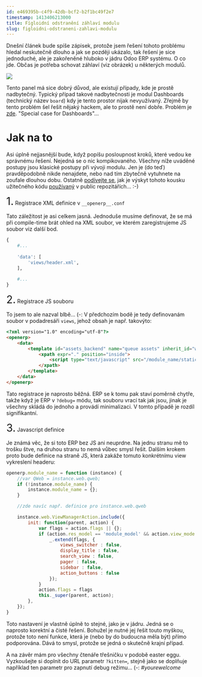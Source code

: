 ```yaml
---
id: e469395b-c4f9-42db-bcf2-b2f1bc49f2e7
timestamp: 1413406213000
title: Fígloidní odstranění záhlaví modulu
slug: figloidni-odstraneni-zahlavi-modulu
---
```

Dnešní článek bude spíše zápisek, protože jsem řešení tohoto problému hledal neskutečně dlouho a jak se později ukázalo, tak řešení je sice jednoduché, ale je zakořeněné hluboko v jádru Odoo ERP systému. O co jde. Občas je potřeba schovat záhlaví (viz obrázek) u některých modulů.

![](https://zlmlcz-media.s3-eu-west-1.amazonaws.com/ddfc321c-2190-4cf6-98a9-89852713e626/vystrizek.png)

Tento panel má sice dobrý důvod, ale existují případy, kde je prostě nadbytečný. Typický případ takové nadbytečnosti je modul Dashboards (technický název `board`) kdy je tento prostor nijak nevyužívaný. Zřejmě by tento problém šel řešit nějaký hackem, ale to prostě není dobře. Problém je [zde](https://github.com/odoo/odoo/blob/8.0/addons/web/static/src/js/views.js#L905). "Special case for Dashboards"...

# Jak na to

Asi úplně nejjasnější bude, když popíšu posloupnost kroků, které vedou ke správnému řešení. Nejedná se o nic kompikovaného. Všechny níže uváděné postupy jsou klasické postupy při vývoji modulu. Jen je (do teď) pravděpodobně nikde nenajdete, nebo nad tím zbytečně vytuhnete na zoufale dlouhou dobu. Ostatně [podívejte se](https://searchcode.com/?q=views_switcher%20lang:Javascript), jak je výskyt tohoto kousku užitečného kódu [používaný](https://github.com/odoo/odoo/search?l=javascript&q=views_switcher&type=Code&utf8=%E2%9C%93) v public repozitářích... :-)

<span style="font-size:2em">1.</span> Registrace XML definice v `__openerp__.conf`

Tato záležitost je asi celkem jasná. Jednoduše musíme definovat, že se má při compile-time brát ohled na XML soubor, ve kterém zaregistrujeme JS soubor viz další bod.

```python
{
    #...
    
    'data': [
        'views/header.xml',
    ],
    
    #...
}
```

<span style="font-size:2em">2.</span> Registrace JS souboru

To jsem to ale nazval blbě... (-: V předchozím bodě je tedy definovanám soubor v podadresáři `views`, jehož obsah je např. takovýto:

```html
<?xml version="1.0" encoding="utf-8"?>
<openerp>
    <data>
        <template id="assets_backend" name="queue assets" inherit_id="web.assets_backend">
            <xpath expr="." position="inside">
                <script type="text/javascript" src="/module_name/static/src/js/header.js"/>
            </xpath>
        </template>
    </data>
</openerp>
```

Tato registrace je naprosto běžná. ERP se k tomu pak staví poměrně chytře, takže když je ERP v `?debug=` módu, tak souboru vrací tak jak jsou, jinak je všechny skládá do jednoho a provádí minimalizaci. V tomto případě je rozdíl signifikantní.

<span style="font-size:2em">3.</span> Javascript definice

Je známá věc, že si toto ERP bez JS ani neuprdne. Na jednu stranu mě to trošku štve, na druhou stranu to nemá vůbec smysl řešit. Dalším krokem proto bude definice na straně JS, která zakáže tomuto konkrétnímu view vykreslení headeru:

```javascript
openerp.module_name = function (instance) {
    //var QWeb = instance.web.qweb;
    if (!instance.module_name) {
        instance.module_name = {};
    }

    //zde navíc např. definice pro instance.web.qweb

    instance.web.ViewManagerAction.include({
        init: function(parent, action) {
            var flags = action.flags || {};
            if (action.res_model == 'module_model' && action.view_mode === 'form') {
                _.extend(flags, {
                    views_switcher : false,
                    display_title : false,
                    search_view : false,
                    pager : false,
                    sidebar : false,
                    action_buttons : false
                });
            }
            action.flags = flags
            this._super(parent, action);
        },
    });
}
```

Toto nastavení je vlastně úplně to stejné, jako je v jádru. Jedná se o naprosto korektní a čisté řešení. Bohužel je nutné jej řešit touto myškou, protože toto není funkce, která je (nebo by do budoucna měla být) přímo podporována. Dává to smysl, protože se jedná o skutečně krajní případ.

A na závěr mám pro všechny čtenáře třešničku v podobě easter eggu. Vyzkoušejte si doplnit do URL parametr `?kitten=`, stejně jako se doplňuje například ten parametr pro zapnutí debug režimu... (-: *#yourewelcome*